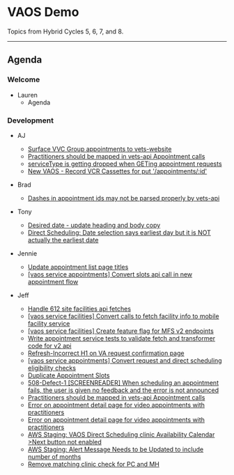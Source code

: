 # VAOS Demo

Topics from Hybrid Cycles 5, 6, 7, and 8.

---
## Agenda

### Welcome

- Lauren 
  - Agenda

### Development

- AJ
  - [Surface VVC Group appointments to vets-website](https://github.com/department-of-veterans-affairs/va.gov-team/issues/26771)
  - [Practitioners should be mapped in vets-api Appointment calls](https://github.com/department-of-veterans-affairs/va.gov-team/issues/28180)
  - [serviceType is getting dropped when GETing appointment requests](https://github.com/department-of-veterans-affairs/va.gov-team/issues/28652)
  - [New VAOS - Record VCR Cassettes for put '/appointments/:id'](https://github.com/department-of-veterans-affairs/va.gov-team/issues/25020)


- Brad
  - [Dashes in appointment ids may not be parsed properly by vets-api](https://github.com/department-of-veterans-affairs/va.gov-team/issues/27463)

- Tony
  - [Desired date - update heading and body copy](https://github.com/department-of-veterans-affairs/va.gov-team/issues/26605)
  - [Direct Scheduling:  Date selection says earliest day but it is NOT actually the earliest date](https://github.com/department-of-veterans-affairs/va.gov-team/issues/25745)

- Jennie
  - [Update appointment list page titles](https://github.com/department-of-veterans-affairs/va.gov-team/issues/26659)
  - [[vaos service appointments] Convert slots api call in new appointment flow](https://github.com/department-of-veterans-affairs/va.gov-team/issues/27330)

- Jeff
  - [Handle 612 site facilities api fetches](https://github.com/department-of-veterans-affairs/va.gov-team/issues/27312)
  - [[vaos service facilities] Convert calls to fetch facility info to mobile facility service](https://github.com/department-of-veterans-affairs/va.gov-team/issues/27862)
  - [[vaos service facilities] Create feature flag for MFS v2 endpoints](https://github.com/department-of-veterans-affairs/va.gov-team/issues/27861)
  - [Write appointment service tests to validate fetch and transformer code for v2 api](https://github.com/department-of-veterans-affairs/va.gov-team/issues/27669)
  - [Refresh-Incorrect H1 on VA request confirmation page ](https://github.com/department-of-veterans-affairs/va.gov-team/issues/27502)
  - [[vaos service appointments] Convert request and direct scheduling eligibility checks](https://github.com/department-of-veterans-affairs/va.gov-team/issues/27324)
  - [Duplicate Appointment Slots](https://github.com/department-of-veterans-affairs/va.gov-team/issues/26539)
  - [508-Defect-1 [SCREENREADER] When scheduling an appointment fails, the user is given no feedback and the error is not announced](https://github.com/department-of-veterans-affairs/va.gov-team/issues/26391)
  - [Practitioners should be mapped in vets-api Appointment calls](https://github.com/department-of-veterans-affairs/va.gov-team/issues/28180)
  - [Error on appointment detail page for video appointments with practitioners](https://github.com/department-of-veterans-affairs/va.gov-team/issues/28673)
  - [Error on appointment detail page for video appointments with practitioners](https://github.com/department-of-veterans-affairs/va.gov-team/issues/28672)
  - [AWS Staging: VAOS Direct Scheduling clinic Availability Calendar >Next button not enabled](https://github.com/department-of-veterans-affairs/va.gov-team/issues/28597)
  - [AWS Staging: Alert Message Needs to be Updated to include number of months](https://github.com/department-of-veterans-affairs/va.gov-team/issues/28323)
  - [Remove matching clinic check for PC and MH](https://github.com/department-of-veterans-affairs/va.gov-team/issues/28269)

